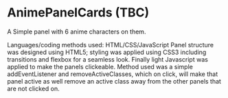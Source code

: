 # AnimePanelCards (TBC)
A Simple panel with 6 anime characters on them. 

Languages/coding methods used: HTML/CSS/JavaScript
Panel structure was designed using HTML5; styling was applied using CSS3 including transitions and flexbox for a seamless look. Finally light Javascript was applied to make the panels clickeable. Method used was a simple addEventListener and removeActiveClasses, which on click, will make that panel active as well remove an active class away from the other panels that are not clicked on. 
